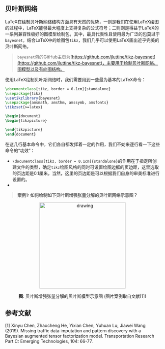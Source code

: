 
贝叶斯网络
-----------

LaTeX在绘制贝叶斯网络结构方面具有天然的优势，一则是我们在使用LaTeX绘图的过程中，LaTeX能够最大程度上支持复杂的公式符号；二则则是得益于LaTeX的一系列兼容性极好的图模型绘制包，其中，最具代表性且使用最为广泛的包莫过于`bayesnet`，结合LaTeX中的绘图包`tikz`，我们几乎可以使用LaTeX画出近乎完美的贝叶斯网络。

> `bayesnet`包的GitHub主页为[https://github.com/jluttine/tikz-bayesnet](https://github.com/jluttine/tikz-bayesnet)，主要用于绘制贝叶斯网络、图模型以及有向图结构。

使用LaTeX绘制贝叶斯网络时，我们需要用到一些最为基本的LaTeX命令：

```tex
\documentclass[tikz, border = 0.1cm]{standalone}
\usepackage{tikz}
\usetikzlibrary{bayesnet}
\usepackage{amsmath, amsthm, amssymb, amsfonts}
\tikzset{>=latex}

\begin{document}
\begin{tikzpicture}

\end{tikzpicture}
\end{document}
```

在这几行基本命令中，它们各自都发挥着一定的作用，我们不妨来逐行看一下这些命令的“功效”：

- `\documentclass[tikz, border = 0.1cm]{standalone}`的作用在于指定所创建文件的类型，确定`tikz`绘图风格的同时可设置绘图边框的页边距，这里选取的页边距是0.1厘米。当然，这里的页边距是可以根据我们自身的审美标准进行设置的。
- 



> **案例1: 如何绘制如下贝叶斯增强张量分解的贝叶斯网络示意图？**

<p align="center">
<img src="https://github.com/xinychen/awesome-latex-drawing/blob/master/BayesNet/BATF.png" alt="drawing" width="280"/>
</p>

<p align="center">
<b>图</b>: 贝叶斯增强张量分解的贝叶斯模型示意图 (图片案例取自文献[1])
</p>


参考文献
------------

[1] Xinyu Chen, Zhaocheng He, Yixian Chen, Yuhuan Lu, Jiawei Wang (2019). Missing traffic data imputation and pattern discovery with a Bayesian augmented tensor factorization model. Transportation Research Part C: Emerging Technologies, 104: 66-77.
